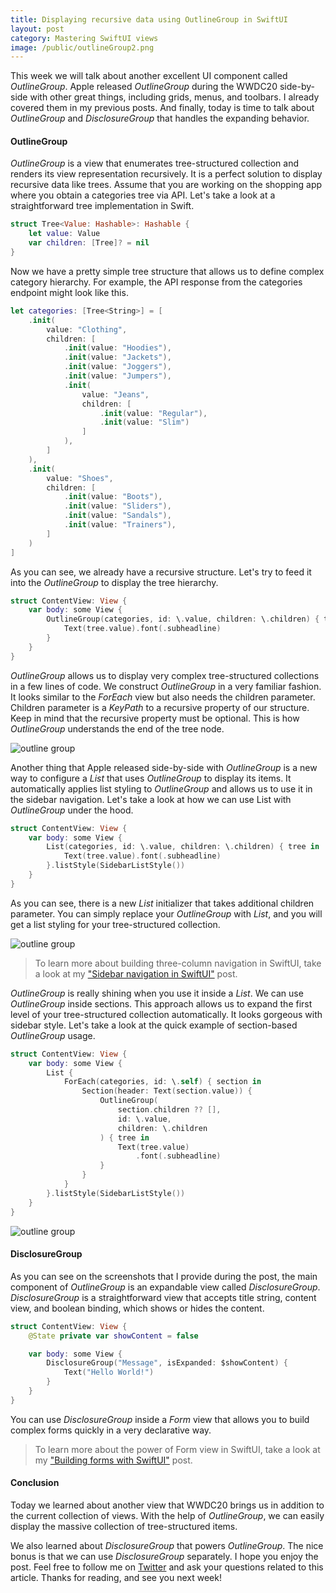 ```yaml
---
title: Displaying recursive data using OutlineGroup in SwiftUI
layout: post
category: Mastering SwiftUI views
image: /public/outlineGroup2.png
---
```


This week we will talk about another excellent UI component called *OutlineGroup*. Apple released *OutlineGroup* during the WWDC20 side-by-side with other great things, including grids, menus, and toolbars. I already covered them in my previous posts. And finally, today is time to talk about *OutlineGroup* and *DisclosureGroup* that handles the expanding behavior.

#### OutlineGroup
*OutlineGroup* is a view that enumerates tree-structured collection and renders its view representation recursively. It is a perfect solution to display recursive data like trees. Assume that you are working on the shopping app where you obtain a categories tree via API. Let's take a look at a straightforward tree implementation in Swift.

```swift
struct Tree<Value: Hashable>: Hashable {
    let value: Value
    var children: [Tree]? = nil
}
```

Now we have a pretty simple tree structure that allows us to define complex category hierarchy. For example, the API response from the categories endpoint might look like this.

```swift
let categories: [Tree<String>] = [
    .init(
        value: "Clothing",
        children: [
            .init(value: "Hoodies"),
            .init(value: "Jackets"),
            .init(value: "Joggers"),
            .init(value: "Jumpers"),
            .init(
                value: "Jeans",
                children: [
                    .init(value: "Regular"),
                    .init(value: "Slim")
                ]
            ),
        ]
    ),
    .init(
        value: "Shoes",
        children: [
            .init(value: "Boots"),
            .init(value: "Sliders"),
            .init(value: "Sandals"),
            .init(value: "Trainers"),
        ]
    )
]
```

As you can see, we already have a recursive structure. Let's try to feed it into the *OutlineGroup* to display the tree hierarchy.

```swift
struct ContentView: View {
    var body: some View {
        OutlineGroup(categories, id: \.value, children: \.children) { tree in
            Text(tree.value).font(.subheadline)
        }
    }
}
```

*OutlineGroup* allows us to display very complex tree-structured collections in a few lines of code. We construct *OutlineGroup* in a very familiar fashion. It looks similar to the *ForEach* view but also needs the children parameter. Children parameter is a *KeyPath* to a recursive property of our structure. Keep in mind that the recursive property must be optional. This is how *OutlineGroup* understands the end of the tree node.

![outline group](/public/outlineGroup1.png)

Another thing that Apple released side-by-side with *OutlineGroup* is a new way to configure a *List* that uses *OutlineGroup* to display its items. It automatically applies list styling to *OutlineGroup* and allows us to use it in the sidebar navigation. Let's take a look at how we can use List with *OutlineGroup* under the hood.

```swift
struct ContentView: View {
    var body: some View {
        List(categories, id: \.value, children: \.children) { tree in
            Text(tree.value).font(.subheadline)
        }.listStyle(SidebarListStyle())
    }
}
```

As you can see, there is a new *List* initializer that takes additional children parameter. You can simply replace your *OutlineGroup* with *List*, and you will get a list styling for your tree-structured collection.

![outline group](/public/outlineGroup2.png)

> To learn more about building three-column navigation in SwiftUI, take a look at my ["Sidebar navigation in SwiftUI"](/2020/07/21/sidebar-navigation-in-swiftui/) post.

*OutlineGroup* is really shining when you use it inside a *List*. We can use *OutlineGroup* inside sections. This approach allows us to expand the first level of your tree-structured collection automatically. It looks gorgeous with sidebar style. Let's take a look at the quick example of section-based *OutlineGroup* usage.

```swift
struct ContentView: View {
    var body: some View {
        List {
            ForEach(categories, id: \.self) { section in
                Section(header: Text(section.value)) {
                    OutlineGroup(
                        section.children ?? [],
                        id: \.value,
                        children: \.children
                    ) { tree in
                        Text(tree.value)
                            .font(.subheadline)
                    }
                }
            }
        }.listStyle(SidebarListStyle())
    }
}
```

![outline group](/public/outlineGroup3.png)

#### DisclosureGroup
As you can see on the screenshots that I provide during the post, the main component of *OutlineGroup* is an expandable view called *DisclosureGroup*. *DisclosureGroup* is a straightforward view that accepts title string, content view, and boolean binding, which shows or hides the content.

```swift
struct ContentView: View {
    @State private var showContent = false

    var body: some View {
        DisclosureGroup("Message", isExpanded: $showContent) {
            Text("Hello World!")
        }
    }
}
```

You can use *DisclosureGroup* inside a *Form* view that allows you to build complex forms quickly in a very declarative way.

> To learn more about the power of Form view in SwiftUI, take a look at my ["Building forms with SwiftUI"](/2019/06/19/building-forms-with-swiftui/) post.

#### Conclusion
Today we learned about another view that WWDC20 brings us in addition to the current collection of views. With the help of *OutlineGroup*, we can easily display the massive collection of tree-structured items.

We also learned about *DisclosureGroup* that powers *OutlineGroup*. The nice bonus is that we can use *DisclosureGroup* separately. I hope you enjoy the post. Feel free to follow me on [Twitter](https://twitter.com/mecid) and ask your questions related to this article. Thanks for reading, and see you next week!